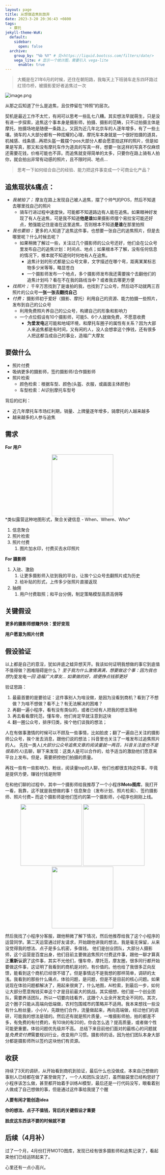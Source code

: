 ```yaml
---
layout: page
title: 从想做追焦到放弃
date: 2023-3-20 20:36:43 +0800
tags:
  - 摩托
jekyll-theme-WuK:
  default:
    sidebar:
      open: false
  archive:
    group_by: "%b %Y" # 见<https://liquid.bootcss.com/filters/date/>
    vega_lite: # 显示一个统计图，需要引入 vega-lite
      enable: true
---
```


 >大概是在21年6月的时候，还住在朝阳路，我每天上下班骑车走东四环路过红领巾桥，被摄影爱好者追焦过一次
 

![image.png](https://img.alicdn.com/imgextra/i1/O1CN01xiHQsV22TTDNcvmSl_!!6000000007121-0-tps-1125-750.jpg)

从那之后知道了什么是追焦，且仅停留在“帅照”的层次。

契机是最近工作不太忙，有闲可以思考一些乱七八糟。其实想法早就萌生，只是没有进一步探索，追焦这个事本身是摄影师，拍摄、摄影的范畴，只不过拍摄主体是摩托，拍摄场地是随便一条路上。又因为近几年北京车的人逐年增多，有了一些土壤。骑车的人大部分都有一种炫耀的心理，摩托车本身就是一个很好拍摄的道具，机械感、线条感...再把头盔一戴摆个pos大部分人都会愿意拍这样的照片，但是如果是写真，那又和没有摩托车作为道具的写真一样，想要一张这样的写真不仅麻烦还需要花钱，价格可能也不菲。而追焦就变得简单的太多，只要你在路上骑有人拍你，就会拍出非常有动感的照片，且不限时间、地点...

>思考一下如何结合自己的经验、能力把这件事变成一个可商业化产品？

## 追焦现状&痛点：

- *我被拍了；* 摩友在路上发现自己被人追焦，摆了个帅气的POS，然后不知道去哪里找自己的照片
  - 骑车行进过程中速度快，可能都不知道路边有人能在追焦。如果眼神好发现了有人在追焦，可是我不知道**他是谁**如果摄影师摆个易拉宝可能还好点，勉强能记住是谁在这里追焦，否则根本不知道**是谁**在那里拍照
- *我也要拍；* 更多的人知道了追焦这件事，也想要一张自己的追焦照片，但是去哪里呢？什么时候去呢？
  - 如果稍微了解过一些，关注过几个摄影师的公众号还好，他们会在公众号里发布自己的追焦计划：时间点、地点；如果根本不了解，没有任何信息的情况下，根本就不知道何时何地有人在追焦。
    - 追焦计划的形式都是公众号文章，文字描述在哪个弯，距离某某标志物多少米等等，略显苍白
    - 一个摄影师发布一个地点，多个摄影师发布我还需要挨个去翻他们的追焦计划吗？看在不在我的路线当中？或者我去哪更方便
- *找照片；* 千辛万苦找到了是谁拍的我，也找到了公众号，然后动不动就两三百照片的公众号**一张一张去翻找自己**
- *付费；* 摄影师初于爱好（摄影、摩托）利用自己的资源、能力拍摄一些照片，发布到自己的公众号
  - 利用免费照片养自己的公众号，构建自己的形象和影响力
  - 一个点位假设有10个摄影师，可能5、6个人就做免费，不愿意收费
    - **为爱发电**这可能和地域环境，和摩托车圈子的属性有关系？因为大部人来追焦都是有时间，又有闲的人，没人会想拿这个挣钱，还有很多人把这都当成自己的事业，造福广大摩友

## 要做什么

- 照片付费
- 吸纳更多的摄影师，签约摄影师/合作摄影师
- 照片检索
  - 颜色检索：根据车型、颜色(头盔、衣服，或画面主体颜色)
  - 车型检索：AI识别摩托车型号

背后的红利：
  - 近几年摩托车市场红利期，销量、上牌量逐年增多，骑摩托的人越来越多
  - 越来越多的人参与追焦

## 需求
  
  **For 用户**
  <div align="center">
    <img src="https://img.alicdn.com/imgextra/i4/O1CN017Yw7mx1hc4izDzhoF_!!6000000004297-0-tps-592-1280.jpg" width="200" >
  </div>
    *类似露营这种地图形式，聚合关键信息 - When、Where、Who*
     
  1. 信息聚合
  2. 照片检索
  3. 照片付费
     1. 图片加水印，付费买去水印照片

  **For 摄影师**
  1. 入驻、激励
     1. 让更多摄影师入驻到我的平台，让挨个公众号去翻照片成为历史
     2. 给补贴的形式，上传多少张照片直接返现
  2. 抽佣
     1. 用户付费取照；和平台分佣，制定策略模型高质高佣等

## 关键假设
  **更多的摄影师想赚外快：爱好变现**

  **用户愿意为照片付费**


## 假设验证

  以上都是自己的意淫，犹如井底之蛙异想天开。我该如何证明我想做的事它到底值不值得做？困难阻碍是什么？
  *至于我为什么激情满满，想要做这个事：因为我也想*为爱发电*一回 造福广大摩友... 如果做的好，顺便挣点钱那更好*

  验证思路：
  1. 最最首要的是要验证：这件事别人为啥没做，是因为没看到商机？看到了不想做？为啥不想做？看不上？有无法解决的困难？
  2. 再翻一遍小程序，看有没有类似的，或者已经有人把我的想法落地
  3. 再去看看摩托范，懂车帝，他们肯定早就注意到这块
  4. 翻一圈公众号，排序归类，挨个他们谈我的想法；
  
  人在有做事激情的时候可以不顾及一些事情，比如脸皮；翻了一遍自己关注的摄影师公众号，挨个发去消息，跟他们说的想法；抖音里也关注了一堆发布过追焦照片的人。
  先找一类人(*大部分公众号追焦文章的阅读量就一两百，抖音关注度也不是很高的人*)去聊，聊下来发现：这类人是可以合作的，给予适当的激励他们愿意来平台上发布。但是，需要把控他们拍摄的质量。
  
  再找一些有一些影响力、粉丝，阅读量top的人聊，他们也都很支持这件事，毕竟是提供方便，赚钱付钱是附带
  
  在和他们聊的过程中，其中一个摄影师给我推荐了一个小程序**Moto图库**，我打开一看，我靠，这不就是我想做的事！信息聚合（发布计划、照片检索）、签约摄影师、照片付费~ 而这个摄影师是他们签约的第一个摄影师，小程序也刚刚上线。
  
<div align="center">
  <img width="200px" src="https://img.alicdn.com/imgextra/i1/O1CN01deZZf429O9vvmE3Fc_!!6000000008057-0-tps-592-1280.jpg">
  <img width="200px" src="https://img.alicdn.com/imgextra/i3/O1CN01dpm05s1XCIGxjaDBP_!!6000000002887-0-tps-592-1280.jpg">
  <img width="200px" src="https://img.alicdn.com/imgextra/i4/O1CN01cV3KFk1aa3fcovEHB_!!6000000003345-0-tps-592-1280.jpg">
</div>

  然后我找了小程序分客服，跟他稍微了解下情况，然后他推荐给我了这个小程序的运营同学。第二天运营通过好友请求，开始跟他讲我的想法，我是毫无保留，从来没觉得我的想法、点子是多么机密，多值钱。
  他们是创业团队，大部分人摄影师，这个运营是百度出身，他们目前主要做追焦照片付费这件事，跟他一聊才算真正**重新认识**了这件事，其实不光他们，懂车帝，摩托范，摩友圈，很多同行都开始要做这件事，这证明了我看到的商机是对的，有价值的。他也给了我很多正向反馈，能看到这个商机已经很不错了。但是事情远不是我想的那样简单，调研的太浅。我看到的那些什么痛点，体验问题，是问题，但是不是目前的核心问题。如果说现在体验问题都解决了，用起来很爽了，什么地图，AI检索，到最后一步，如何让大部分愿意掏钱买单这个才是目前最大的挑战。其实细想，他们是一个创业团队，需要养活团队，所以一切要向钱看齐，这跟个人业余开发完全不同的。其次，这个圈子只能从高端向低端做，农村包围城市的策略并不适用。我本来想找一些没有什么粉丝量，小小V，先跟他们合作，流量做起来，再向高端做，经过他们的调研，可能我的想法是错的。然后还有就是照片质量，一堆摄影师拍，拍的都差不多，有免费的有付费的，有10块的有20的，你会怎么选？提高质量，或者做个性可能更重要。体验问题优先级并不高。
  总结下来目前他们面对的最核心的问题就是*免费变付费*需要规训行业，改变用户习惯。摄影师的话，因为他们团队本身大部分都是摄影师所以签约这块他们有资源。
  
## 收获

  持续了3天的调研，从开始看到商机到验证，最后什么也没做成，本来自己想做的事别人已经都在做了甚至做完了，一个人和团队没法打，虽然脑袋里已经构思好了小程序该怎么做，甚至都开始着手训练AI模型，最后还是一行代码没写，眼看着别人做成了自己想做的事，但是通过这件事给我提了个醒

  **人要有闲才能创造idea**

  **你的想法、点子不值钱，背后的关键假设才重要**

  **脸皮这东西该不要的时候就不要**

## 后续（4月补）
过了一个月，4月份打开MOTO图库，发现已经有很多摄影师和追焦记录了，看起来他们已经运转起来了。

心里还有一点小高兴。
